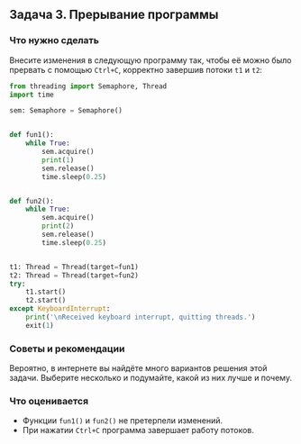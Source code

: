 ## Задача 3. Прерывание программы

### Что нужно сделать

Внесите изменения в следующую программу так, чтобы её можно было прервать с помощью `Ctrl+C`, корректно завершив потоки `t1` и `t2`:

```python
from threading import Semaphore, Thread
import time

sem: Semaphore = Semaphore()


def fun1():
    while True:
        sem.acquire()
        print(1)
        sem.release()
        time.sleep(0.25)


def fun2():
    while True:
        sem.acquire()
        print(2)
        sem.release()
        time.sleep(0.25)


t1: Thread = Thread(target=fun1)
t2: Thread = Thread(target=fun2)
try:
    t1.start()
    t2.start()
except KeyboardInterrupt:
    print('\nReceived keyboard interrupt, quitting threads.')
    exit(1)
```

### Советы и рекомендации

Вероятно, в интернете вы найдёте много вариантов решения этой задачи. Выберите несколько и подумайте, какой из них лучше
и почему.

### Что оценивается

* Функции `fun1()` и `fun2()` не претерпели изменений.
* При нажатии `Ctrl+C` программа завершает работу потоков.
